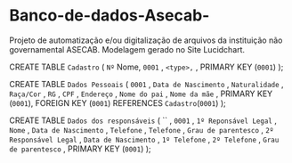 # Banco-de-dados-Asecab-
Projeto de automatização e/ou digitalização de arquivos da instituição não governamental ASECAB.
Modelagem gerado no Site Lucidchart.

CREATE TABLE `Cadastro` (
  `Nº` Nome,
  `0001` <type>,
  `` <type>,
  `` <type>,
  PRIMARY KEY (`0001`)
);

CREATE TABLE `Dados Pessoais` (
  `0001` <type>,
  `Data de Nascimento` <type>,
  `Naturalidade` <type>,
  `Raça/Cor` <type>,
  `RG` <type>,
  `CPF` <type>,
  `Endereço` <type>,
  `Nome do pai` <type>,
  `Nome da mãe` <type>,
  PRIMARY KEY (`0001`),
  FOREIGN KEY (`0001`) REFERENCES `Cadastro`(`0001`)
);

CREATE TABLE `Dados dos responsáveis` (
  `` <type>,
  `0001` <type>,
  `1º Reponsável Legal` <type>,
  `Nome` <type>,
  `Data de Nascimento` <type>,
  `Telefone` <type>,
  `Telefone` <type>,
  `Grau de parentesco` <type>,
  `2º Responsável Legal` <type>,
  `Data de Nascimento` <type>,
  `1º Telefone` <type>,
  `2º Telefone` <type>,
  `Grau de parentesco` <type>,
  PRIMARY KEY (`0001`)
);



